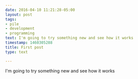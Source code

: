 ```yaml
---
date: 2016-04-10 11:21:28-05:00
layout: post
tags:
- pile
- development
- programming
text: I'm going to try something new and see how it works
timestamp: 1460305288
title: First post
type: text

---
```

I'm going to try something new and see how it works